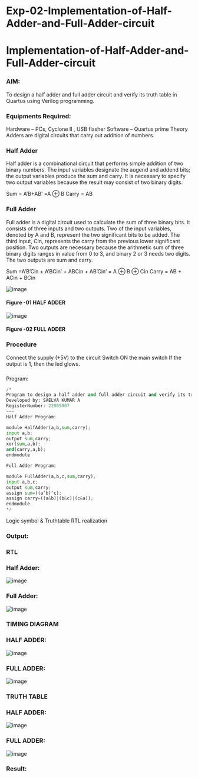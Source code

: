 # Exp-02-Implementation-of-Half-Adder-and-Full-Adder-circuit

# Implementation-of-Half-Adder-and-Full-Adder-circuit
### AIM:
To design a half adder and full adder circuit and verify its truth table in Quartus using Verilog programming.

### Equipments Required:
Hardware – PCs, Cyclone II , USB flasher
Software – Quartus prime
Theory
Adders are digital circuits that carry out addition of numbers.

### Half Adder
Half adder is a combinational circuit that performs simple addition of two binary numbers. The input variables designate the augend and addend bits; the output variables produce the sum and carry. It is necessary to specify two output variables because the result may consist of two binary digits.

Sum = A’B+AB’ =A ⊕ B Carry = AB

### Full Adder
Full adder is a digital circuit used to calculate the sum of three binary bits. It consists of three inputs and two outputs. Two of the input variables, denoted by A and B, represent the two significant bits to be added. The third input, Cin, represents the carry from the previous lower significant position. Two outputs are necessary because the arithmetic sum of three binary digits ranges in value from 0 to 3, and binary 2 or 3 needs two digits. The two outputs are sum and carry.

Sum =A’B’Cin + A’BCin’ + ABCin + AB’Cin’ = A ⊕ B ⊕ Cin Carry = AB + ACin + BCin

 ![image](https://user-images.githubusercontent.com/36288975/163552156-a13e5a56-c638-4110-97d9-8896907c8d25.png)

#### Figure -01 HALF ADDER 


![image](https://user-images.githubusercontent.com/36288975/163552057-b3547877-6d07-45b4-b7e0-bcfebfad9e1d.png)

#### Figure -02 FULL ADDER 

### Procedure

Connect the supply (+5V) to the circuit
Switch ON the main switch
If the output is 1, then the led glows.
### 
Program:
```python
/*
Program to design a half adder and full adder circuit and verify its truth table in quartus using Verilog programming.
Developed by: SAELVA KUMAR A
RegisterNumber: 22009007 
~~~
Half Adder Program:

module HalfAdder(a,b,sum,carry);
input a,b;
output sum,carry;
xor(sum,a,b);
and(carry,a,b);
endmodule

Full Adder Program:

module FullAdder(a,b,c,sum,carry);
input a,b,c;
output sum,carry;
assign sum=((a^b)^c);
assign carry=((a&b)|(b&c)|(c&a));
endmodule
*/
```
Logic symbol & Truthtable
RTL realization

### Output:
### RTL
### Half Adder:
![image](https://user-images.githubusercontent.com/120643262/231696605-4c11e7d3-2195-43aa-8074-7484fa297509.png)
### Full Adder:
![image](https://user-images.githubusercontent.com/120643262/231697124-85c73d5a-c506-4898-8958-05ae84aad9cc.png)

### TIMING DIAGRAM
### HALF ADDER:
![image](https://user-images.githubusercontent.com/120643262/231697219-2f4784a6-3d47-4a32-91c4-75af7ad73c06.png)
### FULL ADDER:
![image](https://user-images.githubusercontent.com/120643262/231697580-973b8b06-eaa5-4fff-817d-e37d87154d9a.png)



### TRUTH TABLE 
### HALF ADDER:
![image](https://user-images.githubusercontent.com/120643262/231697816-135c0bad-116c-4faa-93a8-6da1dfedd4ff.png)

### FULL ADDER:
![image](https://user-images.githubusercontent.com/120643262/231698159-a406c659-7fc1-43ae-9a31-64bb4e18ab3c.png)


### Result:
